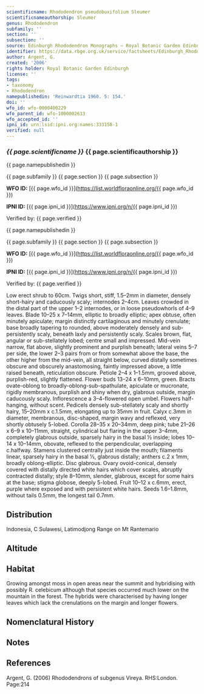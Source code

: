 ```yaml
---
scientificname: Rhododendron pseudobuxifolium Sleumer
scientificnameauthorship: Sleumer
genus: Rhododendron
subfamily: ''
section: ''
subsection: ''
source: Edinburgh Rhododendron Monographs – Royal Botanic Garden Edinburgh
identifier: https://data.rbge.org.uk/service/factsheets/Edinburgh_Rhododendron_Monographs.xhtml
author: Argent, G.
created: '2006'
rights holder: Royal Botanic Garden Edinburgh
license: ''
tags:
- taxonomy
- Rhododendron
namepublishedin: 'Reinwardtia 1960. 5: 154.'
doi: ''
wfo_id: wfo-0000400229
wfo_parent_id: wfo-1000002633
wfo_accepted_id: ''
ipni_id: urn:lsid:ipni.org:names:333158-1
verified: null
---
```

### _{{ page.scientificname }}_ {{ page.scientificauthorship }}
 {{ page.namepublishedin }}

{{ page.subfamily }} {{ page.section }} {{ page.subsection }}

**WFO ID:** [{{ page.wfo_id }}](https://list.worldfloraonline.org/{{ page.wfo_id }})

**IPNI ID:** [{{ page.ipni_id }}](https://www.ipni.org/n/{{ page.ipni_id }})

Verified by: {{ page.verified }}

 {{ page.namepublishedin }}

{{ page.subfamily }} {{ page.section }} {{ page.subsection }}

**WFO ID:** [{{ page.wfo_id }}](https://list.worldfloraonline.org/{{ page.wfo_id }})

**IPNI ID:** [{{ page.ipni_id }}](https://www.ipni.org/n/{{ page.ipni_id }})

Verified by: {{ page.verified }}



Low erect shrub to 60cm. Twigs short, stiff, 1.5–2mm in diameter, densely short-hairy and caducously scaly; internodes 2–4cm. Leaves crowded in the distal part of the upper 1–2 internodes, or in loose pseudowhorls of 4–9 leaves. Blade 10–25 x 7–14mm, elliptic to broadly elliptic; apex obtuse, often minutely apiculate; margin distinctly cartilaginous and minutely crenulate; base broadly tapering to rounded, above moderately densely and sub-persistently scaly, beneath laxly and persistently scaly. Scales brown, flat, angular or sub-stellately lobed; centre small and impressed. Mid-vein narrow, flat above, slightly prominent and purplish beneath; lateral veins 5–7 per side, the lower 2–3 pairs from or from somewhat above the base, the other higher from the mid-vein, all straight below, curved distally sometimes obscure and obscurely anastomosing, faintly impressed above, a little raised beneath, reticulation obscure. Petiole 2–4 x 1–1.5mm, grooved above, purplish-red, slightly flattened. Flower buds 13–24 x 6–10mm, green. Bracts ovate-oblong to broadly-oblong-sub-spathulate, apiculate or mucronate, rigidly membranous, purplish and shiny when dry, glabrous outside, margin caducously scaly. Inflorescence a 3–4-flowered open umbel. Flowers half-hanging, without scent. Pedicels densely sub-stellately scaly and shortly hairy, 15–20mm x c.1.5mm, elongating up to 35mm in fruit. Calyx c.3mm in diameter, membran­ous, disc-shaped, margin wavy and reflexed, very shortly obtusely 5-lobed. Corolla 28–35 x 20–34mm, deep pink; tube 21–26 x 6–9 x 10–11mm, straight, cylindrical but flaring in the upper 3–4mm, completely glabrous outside, sparsely hairy in the basal ½ inside; lobes 10–14 x 10–14mm, obovate, reflexed to the perpendicular, overlapping c.halfway. Stamens clustered centrally just inside the mouth; filaments linear, sparsely hairy in the basal 1⁄3, glabrous distally; anthers c.2 x 1mm, broadly oblong-elliptic. Disc glabrous. Ovary ovoid-conical, densely covered with distally directed white hairs which cover scales, abruptly contracted distally; style 8–10mm, slender, glabrous, except for some hairs at the base; stigma globose, deeply 5-lobed. Fruit 10–12 x c.6mm, erect, purple where exposed and with persistent white hairs. Seeds 1.6–1.8mm, without tails 0.5mm, the longest tail 0.7mm.

## Distribution
Indonesia, C Sulawesi, Latimodjong Range on Mt Rantemario

## Altitude


## Habitat
Growing amongst moss in open areas near the summit and hybridising with possibly R. celebicum although that species occurred much lower on the mountain in the forest. The hybrids were characterised by having longer leaves which lack the crenulations on the margin and longer flowers.

## Nomenclatural History

                       
## Notes


## References

Argent, G. (2006) Rhododendrons of subgenus Vireya. RHS:London. Page:214
